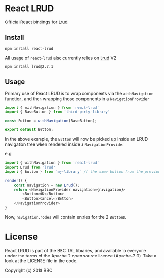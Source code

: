 # React LRUD

Official React bindings for [Lrud](https://github.com/stuart-williams/lrud)

## Install

`npm install react-lrud`

All usage of `react-lrud` also currently relies on [Lrud](https://github.com/stuart-williams/lrud) V2

`npm install lrud@2.7.1`

## Usage

Primary use of React LRUD is to wrap components via the `withNavigation` function,
and then wrapping those components in a `NavigationProvider`

```js
import { withNavigation } from 'react-lrud'
import { BaseButton } from 'third-party-library'

const Button = withNavigation(BaseButton);

export default Button;
```

In the above example, the `Button` will now be picked up inside an LRUD navigation tree when rendered inside
a `NavigationProvider` 

e.g

```js
import { withNavigation } from 'react-lrud'
import Lrud from 'lrud'
import { Button } from 'my-library' // the same button from the previous example

render() {
    const navigation = new Lrud();
    return <NavigationProvider navigation={navigation}>
        <Button>OK</Button>
        <Button>Cancel</Button>
    </NavigationProvider>
}
```

Now, `navigation.nodes` will contain entries for the 2 `Button`s.

# License


React LRUD is part of the BBC TAL libraries, and available to everyone under the terms of the Apache 2 open source licence (Apache-2.0). Take a look at the LICENSE file in the code.

Copyright (c) 2018 BBC
